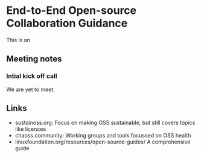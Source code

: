 # End-to-End Open-source Collaboration Guidance 

This is an 

## Meeting notes

### Intial kick off call

We are yet to meet.

## Links

- sustainoss.org: Focus on making OSS sustainable, but still covers topics like licences 
- chaoss.community: Working groups and tools focussed on OSS health
- linuxfoundation.org/resources/open-source-guides/ A comprehensive guide




